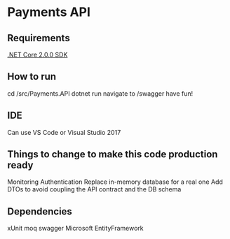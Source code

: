 # Payments API

## Requirements

[.NET Core 2.0.0 SDK](https://www.microsoft.com/net/core)

## How to run

cd /src/Payments.API
dotnet run 
navigate to /swagger
have fun!

## IDE

Can use VS Code or Visual Studio 2017

## Things to change to make this code production ready

Monitoring
Authentication
Replace in-memory database for a real one
Add DTOs to avoid coupling the API contract and the DB schema

## Dependencies

xUnit
moq
swagger
Microsoft EntityFramework